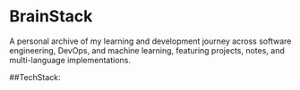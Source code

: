 # BrainStack
A personal archive of my learning and development journey across software engineering, DevOps, and machine learning, featuring projects, notes, and multi-language implementations.

##TechStack:
